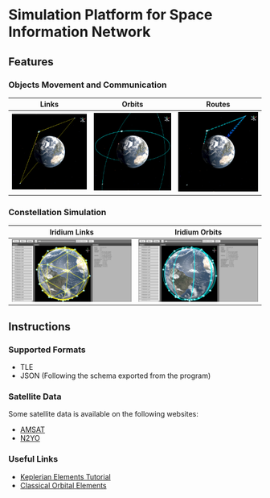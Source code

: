 # Simulation Platform for Space Information Network

## Features

### Objects Movement and Communication

|          Links           |          Orbits           |          Routes           |
| :----------------------: | :-----------------------: | :-----------------------: |
| ![](images/lm_links.png) | ![](images/lm_orbits.png) | ![](images/lm_routes.png) |

### Constellation Simulation

|           Iridium Links            |           Iridium Orbits            |
| :--------------------------------: | :---------------------------------: |
| ![](images/test_iridium_links.png) | ![](images/test_iridium_orbits.png) |

## Instructions

### Supported Formats

- TLE
- JSON (Following the schema exported from the program)

### Satellite Data

Some satellite data is available on the following websites:

- [AMSAT](https://www.amsat.org/tle/)
- [N2YO](https://www.n2yo.com/satellites/)

### Useful Links

- [Keplerian Elements Tutorial](https://www.amsat.org/keplerian-elements-tutorial/)
- [Classical Orbital Elements](https://orbital-mechanics.space/classical-orbital-elements/classical-orbital-elements.html)
